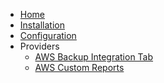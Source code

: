 <!-- docs/_sidebar.md -->

* [Home](/)
* [Installation](installation.md)
* [Configuration](configuration.md)
* Providers
  * [AWS Backup Integration Tab](providers/backup_tab.md)
  * [AWS Custom Reports](providers/reports.md)